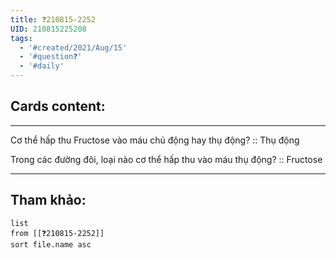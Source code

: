 ```yaml
---
title: ❓210815-2252
UID: 210815225208
tags:
  - '#created/2021/Aug/15'
  - '#question❓'
  - '#daily'
---
```


## Cards content:
---

Cơ thể hấp thu Fructose vào máu chủ động hay thụ động? :: Thụ động
<!--SR:!2021-08-31,11,270-->

Trong các đường đôi, loại nào cơ thể hấp thu vào máu thụ động? :: Fructose
<!--SR:!2021-09-04,15,290-->

---


## Tham khảo:
```dataview
list
from [[❓210815-2252]]
sort file.name asc
```